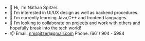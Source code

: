 - 👋 Hi, I’m Nathan Spitzer.
- 👀 I’m interested in UI/UX design as well as backend procedures.
- 🌱 I’m currently learning Java,C++ and frontend languages.
- 💞️ I’m looking to collaborate on projects and work with others and hopefully break into the tech world!
- 📫 Email: nmspitzer@gmail.com Phone: (661) 904 - 5984

<!---
uhhitsnathan/uhhitsnathan is a ✨ special ✨ repository because its `README.md` (this file) appears on your GitHub profile.
You can click the Preview link to take a look at your changes.
--->
